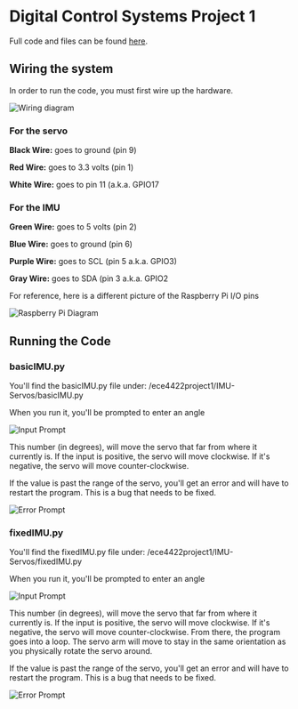 <h1>Digital Control Systems Project 1</h1>

Full code and files can be found [here](https://github.com/DonStoddard5/ECE4422/tree/master/ece4422project1).

<h2>Wiring the system</h2>

In order to run the code, you must first wire up the hardware.

![Wiring diagram](/ece4422project1/readmeImages/WireDiagramProject1.jpg)

<h3>For the servo</h3>

**Black Wire:** goes to ground (pin 9)

**Red Wire:** goes to 3.3 volts (pin 1)

**White Wire:** goes to pin 11 (a.k.a. GPIO17

<h3>For the IMU</h3>

**Green Wire:** goes to 5 volts (pin 2)

**Blue Wire:** goes to ground (pin 6)

**Purple Wire:** goes to SCL (pin 5 a.k.a. GPIO3)

**Gray Wire:** goes to SDA (pin 3 a.k.a. GPIO2

For reference, here is a different picture of the Raspberry Pi I/O pins

![Raspberry Pi Diagram](/ece4422project1/readmeImages/raspberry_pi_circuit_note_fig2a.jpg)

<h2>Running the Code</h2>

<h3>basicIMU.py</h3>
You'll find the basicIMU.py file under: /ece4422project1/IMU-Servos/basicIMU.py

When you run it, you'll be prompted to enter an angle

![Input Prompt](/ece4422project1/readmeImages/basicIMU_firstInput.jpg)

This number (in degrees), will move the servo that far from where it currently is. If the input is positive, the servo will move clockwise. If it's negative, the servo will move counter-clockwise.

If the value is past the range of the servo, you'll get an error and will have to restart the program. This is a bug that needs to be fixed.

![Error Prompt](/ece4422project1/readmeImages/error.JPG)

<h3>fixedIMU.py</h3>
You'll find the fixedIMU.py file under: /ece4422project1/IMU-Servos/fixedIMU.py

When you run it, you'll be prompted to enter an angle

![Input Prompt](/ece4422project1/readmeImages/fixedIMU_firstInput.jpg)

This number (in degrees), will move the servo that far from where it currently is. If the input is positive, the servo will move clockwise. If it's negative, the servo will move counter-clockwise. From there, the program goes into a loop. The servo arm will move to stay in the same orientation as you physically rotate the servo around.

If the value is past the range of the servo, you'll get an error and will have to restart the program. This is a bug that needs to be fixed.

![Error Prompt](/ece4422project1/readmeImages/error.JPG)

